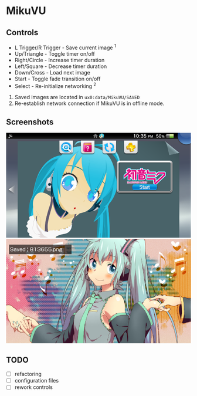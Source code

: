 # MikuVU                          

## Controls
- L Trigger/R Trigger - Save current image <sup>1</sup>
- Up/Triangle - Toggle timer on/off
- Right/Circle - Increase timer duration
- Left/Square - Decrease timer duration
- Down/Cross - Load next image
- Start - Toggle fade transition on/off
- Select - Re-initialize networking <sup>2</sup>

1. Saved images are located in `ux0:data/MikuVU/SAVED`
2. Re-establish network connection if MikuVU is in offline mode.

## Screenshots
![Livearea](/repo_assets/livearea.png)
![2](/repo_assets/1.png)

## TODO
- [ ] refactoring
- [ ] configuration files
- [ ] rework controls
